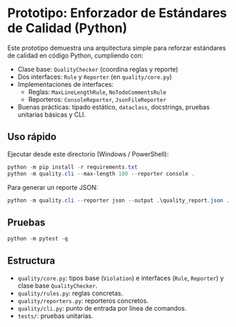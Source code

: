 # Prototipo: Enforzador de Estándares de Calidad (Python)

Este prototipo demuestra una arquitectura simple para reforzar estándares de calidad en código Python, cumpliendo con:

- Clase base: `QualityChecker` (coordina reglas y reporte)
- Dos interfaces: `Rule` y `Reporter` (en `quality/core.py`)
- Implementaciones de interfaces:
  - Reglas: `MaxLineLengthRule`, `NoTodoCommentsRule`
  - Reporteros: `ConsoleReporter`, `JsonFileReporter`
- Buenas prácticas: tipado estático, `dataclass`, docstrings, pruebas unitarias básicas y CLI.

## Uso rápido

Ejecutar desde este directorio (Windows / PowerShell):

```powershell
python -m pip install -r requirements.txt
python -m quality.cli --max-length 100 --reporter console .
```

Para generar un reporte JSON:

```powershell
python -m quality.cli --reporter json --output .\quality_report.json .
```

## Pruebas

```powershell
python -m pytest -q
```

## Estructura

- `quality/core.py`: tipos base (`Violation`) e interfaces (`Rule`, `Reporter`) y clase base `QualityChecker`.
- `quality/rules.py`: reglas concretas.
- `quality/reporters.py`: reporteros concretos.
- `quality/cli.py`: punto de entrada por línea de comandos.
- `tests/`: pruebas unitarias. 